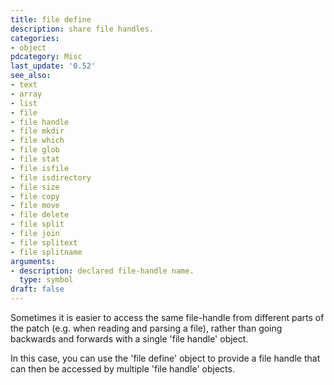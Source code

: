 ```yaml
---
title: file define
description: share file handles.
categories:
- object
pdcategory: Misc
last_update: '0.52'
see_also:
- text
- array
- list
- file
- file handle
- file mkdir
- file which
- file glob
- file stat
- file isfile
- file isdirectory
- file size
- file copy
- file move
- file delete
- file split
- file join
- file splitext
- file splitname
arguments:
- description: declared file-handle name.
  type: symbol
draft: false
---
```

Sometimes it is easier to access the same file-handle from different parts of the patch (e.g. when reading and parsing a file), rather than going backwards and forwards with a single 'file handle' object.

In this case, you can use the 'file define' object to provide a file handle that can then be accessed by multiple 'file handle' objects.

